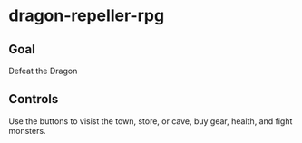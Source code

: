 # dragon-repeller-rpg

## Goal

Defeat the Dragon

## Controls

Use the buttons to visist the town, store, or cave, buy gear, health, and fight monsters.
